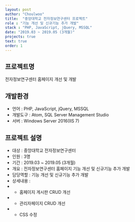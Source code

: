 ```yaml
---
layout: post
author: "Choulwoo"
title:  "중앙대학교 전자정보연구센터 프로젝트"
role : "기능 개선 및 신규기능 추가 개발"
stack : "PHP, JavaScript, jQuery, MSSQL"
date: "2019.03 ~ 2019.05 (3개월)"
projects: true
text: true
order: 1
---
```


## 프로젝트명
전자정보연구센터 홈페이지 개선 및 개발

## 개발환경
- 언어 : PHP, JavaScript, jQuery, MSSQL
- 개발도구 : Atom, SQL Server Management Studio
- 서버 : Windows Server 2016(IIS 7)

## 프로젝트 설명
- 대상 : 중앙대학교 전자정보연구센터
- 인원 : 3명
- 기간 : 2019.03 ~ 2019.05 (3개월)
- 개요 : 전자정보연구센터 홈페이지 기능 개선 및 신규기능 추가 개발
- 담당역할 : 기능 개선 및 신규기능 추가 개발
- 상세내용 : <br/>
- - 홈페이지 게시판 CRUD 개선 <br/>
- - 관리자페이지 CRUD 개선 <br/>
- - CSS 수정 <br/>